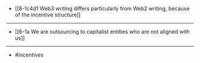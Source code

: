 - [[8-1c4d1 Web3 writing differs particularly from Web2 writing, because of the incentive structure]]
---
- [[6-1a We are outsourcing to capitalist entities who are not aligned with us]]
---
- #incentives

